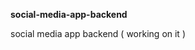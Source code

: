 **social-media-app-backend**             
             
social media app backend ( working on it )                 
     
    
 
  
  
 
